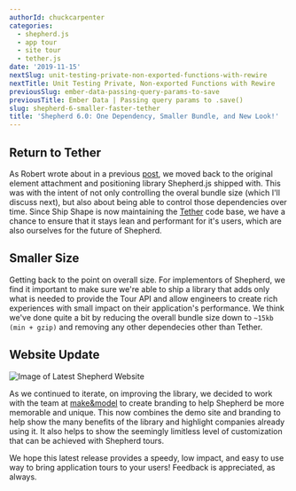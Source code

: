 ```yaml
---
authorId: chuckcarpenter
categories: 
  - shepherd.js
  - app tour
  - site tour
  - tether.js
date: '2019-11-15'
nextSlug: unit-testing-private-non-exported-functions-with-rewire
nextTitle: Unit Testing Private, Non-exported Functions with Rewire
previousSlug: ember-data-passing-query-params-to-save
previousTitle: Ember Data | Passing query params to .save()
slug: shepherd-6-smaller-faster-tether
title: 'Shepherd 6.0: One Dependency, Smaller Bundle, and New Look!'
---
```


## Return to Tether

As Robert wrote about in a previous [post](/blog/shepherd-popper-to-tether/), we moved back to the original element attachment and positioning library Shepherd.js shipped with. This was with the intent of not only controlling the overal bundle size (which I'll discuss next), but also about being able to control those dependencies over time. Since Ship Shape is now maintaining the [Tether](https://github.com/shipshapecode/tether) code base, we have a chance to ensure that it stays lean and performant for it's users, which are also ourselves for the future of Shepherd.

## Smaller Size

Getting back to the point on overall size. For implementors of Shepherd, we find it important to make sure we're able to ship a library that adds only what is needed to provide the Tour API and allow engineers to create rich experiences with small impact on their application's performance. We think we've done quite a bit by reducing the overall bundle size down to `~15kb (min + gzip)` and removing any other dependecies other than Tether.

## Website Update

![Image of Latest Shepherd Website](/img/blog/shepherd6-site4.png)

As we continued to iterate, on improving the library, we decided to work with the team at [make&model](https://www.makemodel.co) to create branding to help Shepherd be more memorable and unique. This now combines the demo site and branding to help show the many benefits of the library and highlight companies already using it. It also helps to show the seemingly limitless level of customization that can be achieved with Shepherd tours.

We hope this latest release provides a speedy, low impact, and easy to use way to bring application tours to your users! Feedback is appreciated, as always.
